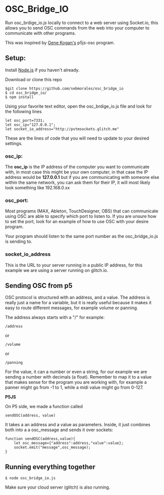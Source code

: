 # OSC_Bridge_IO
Run osc_brdige_io.js locally to connect to a web server using Socket.io, this allows you to send OSC commands from the web into your computer to communicate with other programs.

This was inspired by [Gene Kogan's](https://github.com/genekogan/p5js-osc) p5js-osc program.

## Setup:
Install [Node.js](https://nodejs.org/en) if you haven't already.

Download or clone this repo

    $git clone https://github.com/sebmorales/osc_bridge_io
    $ cd osc_bridge_io/
    $ npm install

Using your favorite text editor, open the osc_brdige_io.js file and look for the following lines

    let osc_port=7331;
    let osc_ip="127.0.0.1";
    let socket_io_address="http://pvtmsockets.glitch.me"

These are the lines of code that you will need to update to your desired settings.

### osc_ip:
The **osc_ip** is the IP address of the computer you want to communicate with, in most case this might be your own computer, in that case the IP address would be **127.0.0.1** but if you are communicating with someone else within the same network, you can ask them for their IP, it will most likely look something like 192.168.0.xx


### osc_port:
Most programs (MAX, Ableton, TouchDesigner, OBS) that can communicate using OSC are able to specify which port to listen to. If you are unsure how to set the port, look for an example of how to use OSC with your desire program. 

Your program should listen to the same port number as the osc_bridge_io.js is sending to.

### socket_io_address
This is the URL to your server running in a public IP address, for this example we are using a server running on glitch.io. 


## Sending OSC from p5
OSC protocol is structured with an address, and a value. The address is really just a name for a variable, but it is really useful because it makes it easy to route different messages, for example volume or panning. 

The address always starts with a "/" for example:

    /address

or 
    
    /volume

or 

    /panning

For the value, it can a number or even a string, for our example we are sending a number with decimals (a float). Remember to map it to a value that makes sense for the program you are working with, for example a panner might go from -1 to 1, while a midi value might go from 0-127. 

**P5JS**

On P5 side, we made a function called

    sendOSC(address, value)

 It takes a an address and a value as parameters. Inside, it just combines both into a a osc_message and sends it over sockets:
    
    function sendOSC(address,value){
        let osc_message={"address":address,"value":value};
        socket.emit("message",osc_message);
    }


## Running everything together

    $ node osc_bridge_io.js

Make sure your cloud server (glitch) is also running. 
